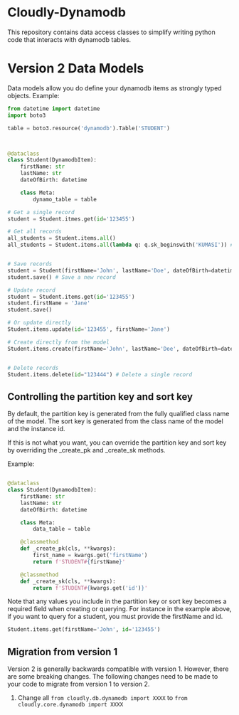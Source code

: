# Cloudly-Dynamodb

This repository contains data access classes to simplify writing python code that interacts with
dynamodb tables.

# Version 2 Data Models

Data models allow you do define your dynamodb items as strongly typed objects.
Example:

```Python
from datetime import datetime
import boto3

table = boto3.resource('dynamodb').Table('STUDENT')



@dataclass
class Student(DynamodbItem):
    firstName: str
    lastName: str
    dateOfBirth: datetime

    class Meta:
        dynamo_table = table

# Get a single record
student = Student.itmes.get(id='123455')

# Get all records
all_students = Student.items.all()
all_students = Student.items.all(lambda q: q.sk_beginswith('KUMASI')) # Get one or more where sk begins with KUMASI


# Save records
student = Student(firstName='John', lastName='Doe', dateOfBirth=datetime.now())
student.save() # Save a new record

# Update record
student = Student.items.get(id='123455')
student.firstName = 'Jane'
student.save()

# Or update directly
Student.items.update(id='123455', firstName='Jane')

# Create directly from the model
Student.items.create(firstName='John', lastName='Doe', dateOfBirth=datetime.now()) # Create a new record


# Delete records
Student.items.delete(id="123444") # Delete a single record
```

## Controlling the partition key and sort key

By default, the partition key is generated from the fully qualified class name of
the model. The sort key is generated from the class name of the model and the instance id.

If this is not what you want, you can override the partition key and sort key by overriding
the \_create_pk and \_create_sk methods.

Example:

```Python

@dataclass
class Student(DynamodbItem):
    firstName: str
    lastName: str
    dateOfBirth: datetime

    class Meta:
        data_table = table

    @classmethod
    def _create_pk(cls, **kwargs):
        first_name = kwargs.get('firstName')
        return f'STUDENT#{firstName}'

    @classmethod
    def _create_sk(cls, **kwargs):
        return f'STUDENT#{kwargs.get('id')}'

```

Note that any values you include in the partition key or sort key
becomes a required field when creating or querying. For instance in the example above,
if you want to query for a student, you must provide the firstName and id.

```Python
Student.items.get(firstName='John', id='123455')
```

## Migration from version 1

Version 2 is generally backwards compatible with version 1. However, there are some breaking changes.
The following changes need to be made to your code to migrate from version 1 to version 2.

1. Change all `from cloudly.db.dynamodb import XXXX` to `from cloudly.core.dynamodb import XXXX`
